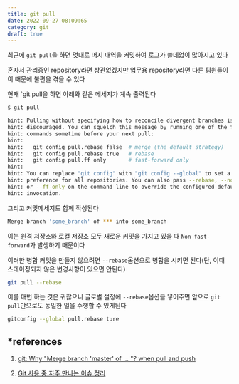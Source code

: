```yaml
---
title: git pull
date: 2022-09-27 08:09:65
category: git
draft: true
---
```


최근에 `git pull`을 하면 멋대로 머지 내역을 커밋하여 로그가 쓸데없이 많아지고 있다

혼자서 관리중인 repository라면 상관없겠지만 업무용 repository라면 다른 팀원들이 이 때문에 불편을 겪을 수 있다

현재 `git pull을 하면 아래와 같은 메세지가 계속 출력된다

```sh
$ git pull

hint: Pulling without specifying how to reconcile divergent branches is
hint: discouraged. You can squelch this message by running one of the following
hint: commands sometime before your next pull:
hint:
hint:   git config pull.rebase false  # merge (the default strategy)
hint:   git config pull.rebase true   # rebase
hint:   git config pull.ff only       # fast-forward only
hint:
hint: You can replace "git config" with "git config --global" to set a default
hint: preference for all repositories. You can also pass --rebase, --no-rebase,
hint: or --ff-only on the command line to override the configured default per
hint: invocation.
```

그리고 커밋메세지도 함께 작성된다

```sh
Merge branch 'some_branch' of *** into some_branch
```

이는 원격 저장소와 로컬 저장소 모두 새로운 커밋을 가지고 있을 때 `Non fast-forward`가 발생하기 때문이다

이러한 병합 커밋을 만들지 않으려면 `--rebase`옵션으로 병합을 시키면 된다(단, 이때 스테이징되지 않은 변경사항이 있으면 안된다)

```sh
git pull --rebase
```

이를 매번 하는 것은 귀찮으니 글로벌 설정에 `--rebase`옵션을 넣어주면 앞으로 `git pull`만으로도 동일한 일을 수행할 수 있게된다

```sh
gitconfig --global pull.rebase ture
```

## \*references

1. [git: Why "Merge branch 'master' of ... "? when pull and push](https://stackoverflow.com/questions/15439527/git-why-merge-branch-master-of-when-pull-and-push)

2. [Git 사용 중 자주 만나는 이슈 정리](https://parksb.github.io/article/28.html)
